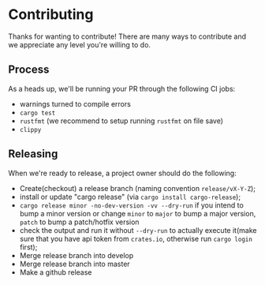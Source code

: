 # Contributing

Thanks for wanting to contribute! There are many ways to contribute and we
appreciate any level you're willing to do.

## Process

As a heads up, we'll be running your PR through the following CI jobs:

- warnings turned to compile errors
- `cargo test`
- `rustfmt` (we recommend to setup running `rustfmt` on file save)
- `clippy`

## Releasing

When we're ready to release, a project owner should do the following:

- Create(checkout) a release branch (naming convention `release/vX-Y-Z`);
- install or update "cargo release" (via `cargo install cargo-release`);
- `cargo release minor -no-dev-version -vv --dry-run` if you intend to bump a minor version
  or change `minor` to `major` to bump a major version, `patch` to bump a patch/hotfix version
- check the output and run it without `--dry-run` to actually execute it(make sure that you have api token from `crates.io`, otherwise run `cargo login` first);
- Merge release branch into develop
- Merge release branch into master
- Make a github release
